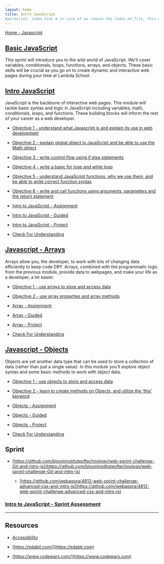 ```yaml
---
layout: home
title: Intro JavaScript
#permalink: index.html # in case of we remove the index.md file, this doc will be the index page
---
```


<div class="row">
<div class="columnStmt" markdown="1">

[Home - Javascript](../README.md) 

##  [Basic JavaScript](./basic-javascript/README.md)

This sprint will introduce you to the wild world of JavaScript. We'll cover variables, conditionals, loops, functions, arrays, and objects. These basic skills will be crucial as you go on to create dynamic and interactive web pages during your time at Lambda School.

##  [Intro JavaScript](./Module_2-Intro-to-JavaScript/README.md)

JavaScript is the backbone of interactive web pages. This module will tackle basic syntax and logic in JavaScript including variables, math, conditionals, loops, and functions. These building blocks will inform the rest of your career as a web developer.

-   [Objective 1 - understand what Javascript is and explain its use in web development](./Module_2-Intro-to-JavaScript/Objects/Object_1.md)

-   [Objective 2 - explain global object in JavaScript and be able to use the Math object](./Module_2-Intro-to-JavaScript/Objects/Object_2.md)

-   [Objective 3 - write control flow using if else statements](./Module_2-Intro-to-JavaScript/Objects/Object_3.md)

-   [Objective 4 - write a basic for loop and while loop](./Module_2-Intro-to-JavaScript/Objects/Object_4.md)

-   [Objective 5 - understand JavaScript functions, why we use them, and be able to write correct function syntax](./Module_2-Intro-to-JavaScript/Objects/Object_5.md)

-   [Objective 6 - write and call functions using arguments, parameters and the return statement](./Module_2-Intro-to-JavaScript/Objects/Object_6.md)

-   [Intro to JavaScript - Assignment](./Module_2-Intro-to-JavaScript/solution.js)

-   [Intro to JavaScript - Guided](./Module_2-Intro-to-JavaScript/note122.js)

-   [Intro to JavaScript - Project](./Module_2-Intro-to-JavaScript/Objects/Project.md)

-   [Check For Understanding](./Module_2-Intro-to-JavaScript/Objects/Understanding.md)

## [Javascript - Arrays](./Module_3-Arrays/README.md)

Arrays allow you, the developer, to work with lots of changing data efficiently to keep code DRY. Arrays, combined with the programmatic logic from the previous module, provide data to webpages, and make your life as a developer, a lot easier.

-   [Objective 1 - use arrays to store and access data](./Module_3-Arrays/Objects/Object_1.md)

-   [Objective 2 - use array properties and array methods](./Module_3-Arrays/Objects/Object_2.md)

-   [Array - Assignment](./Module_3-Arrays/solution.js)

-   [Array - Guided](./Module_3-Arrays/note123.js)

-   [Array - Project](./Module_3-Arrays/Objects/Project.md)

-   [Check For Understanding](./Module_3-Arrays/Objects/Understanding.md)

## [Javascript - Objects](./Module_4-Objects/README.md)

Objects are yet another data type that can be used to store a collection of data (rather than just a single value). In this module you'll explore object syntax and some basic methods to work with object data.

-   [Objective 1 - use objects to store and access data](./Module_4-Objects/Objects/Object_1.md)

-   [Objective 2 - learn to create methods on Objects, and utilize the ‘this’ keyword](./Module_4-Objects/Objects/Object_2.md)

-   [Objects - Assignment](./Module_4-Objects/solution.js)

-   [Objects - Guided](./Module_4-Objects/note124.js)

-   [Objects - Project](./Module_4-Objects/Objects/Project.md)

-   [Check For Understanding](./Module_4-Objects/Objects/Understanding.md)

## Sprint

-   [https://github.com/bloominstituteoftechnology/web-sprint-challenge-Git-and-intro-js](https://github.com/bloominstituteoftechnology/web-sprint-challenge-Git-and-intro-js)

    -   [https://github.com/webagora/4812-web-sprint-challenge-advanced-css-and-intro-js](https://github.com/webagora/4812-web-sprint-challenge-advanced-css-and-intro-js)

###  [Intro to JavaScript - Sprint Assessment](./Sprint/Assessment.md)


-------------------------------------------------------------------

## Resources

-   [Accessibility](https://dev.to/addyosmani/accessibility-tips-for-web-developers-4cn0) 

-   [https://edabit.com/](https://edabit.com)

-   [https://www.codewars.com/](https://www.codewars.com)



</div>
</div>